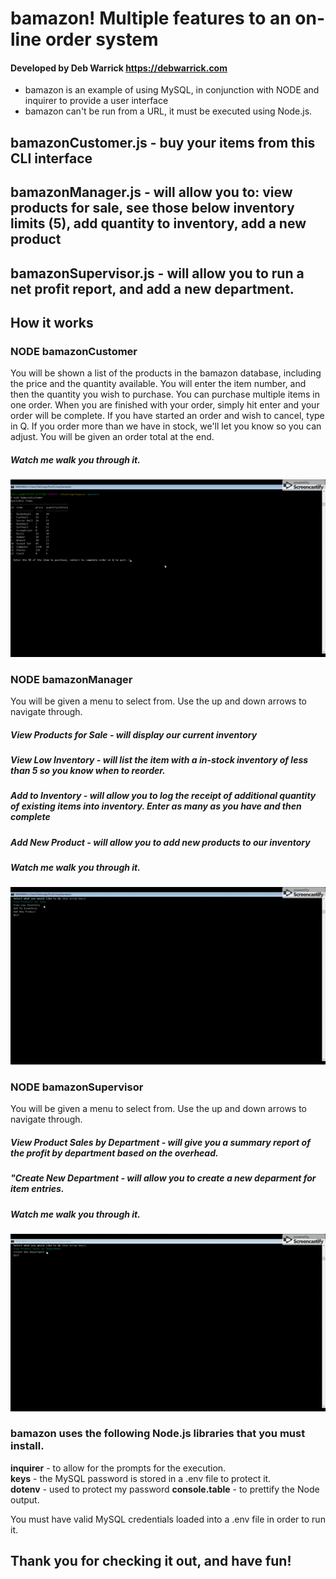 
# bamazon!  Multiple features to an on-line order system
#### Developed by Deb Warrick https://debwarrick.com

* bamazon is an example of using MySQL, in conjunction with NODE and inquirer to provide a user interface
* bamazon can't be run from a URL, it must be executed using Node.js.

## bamazonCustomer.js - buy your items from this CLI interface
## bamazonManager.js - will allow you to:  view products for sale, see those below inventory limits (5), add quantity to inventory, add a new product
## bamazonSupervisor.js - will allow you to run a net profit report, and add a new department.


## How it works

### NODE bamazonCustomer

You will be shown a list of the products in the bamazon database, including the price and the quantity available.
You will enter the item number, and then the quantity you wish to purchase.
You can purchase multiple items in one order.  When you are finished with your order, simply hit enter and your order will be complete.
If you have started an order and wish to cancel, type in Q.  If you order more than we have in stock, we'll let you know so you can adjust.
You will be given an order total at the end.
  
##### Watch me walk you through it.
![](bamazonCustomer.gif)


### NODE bamazonManager

You will be given a menu to select from.  Use the up and down arrows to navigate through.

##### View Products for Sale - will display our current inventory
##### View Low Inventory - will list the item with a in-stock inventory of less than 5 so you know when to reorder.
##### Add to Inventory - will allow you to log the receipt of additional quantity of existing items into inventory.  Enter as many as you have and then complete
##### Add New Product - will allow you to add new products to our inventory


##### Watch me walk you through it.
![](bamazonManager.gif)



### NODE bamazonSupervisor

You will be given a menu to select from.  Use the up and down arrows to navigate through.

##### View Product Sales by Department - will give you a summary report of the profit by department based on the overhead.
##### "Create New Department - will allow you to create a new deparment for item entries.


##### Watch me walk you through it.
![](bamazonSupervisor.gif)

### bamazon uses the following Node.js libraries that you must install.

**inquirer** - to allow for the prompts for the execution.  
**keys** - the MySQL password is stored in a .env file to protect it.  
**dotenv** - used to protect my password
**console.table** - to prettify the Node output.  

You must have valid MySQL credentials loaded into a .env file in order to run it.

## Thank you for checking it out, and have fun!
